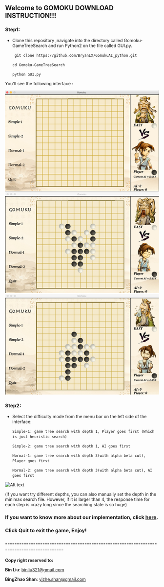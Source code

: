 ## Welcome to GOMOKU DOWNLOAD INSTRUCTION!!!


### Step1: 
* Clone this repository ,navigate into the directory called Gomoku-GameTreeSearch and run Python2 on the file called GUI.py.

    ` git clone https://github.com/BryanLX/GomukuAI_python.git`

    ` cd Gomoku-GameTreeSearch `

    ` python GUI.py `

You'll see the following interface :

![Alt text](https://github.com/BryanLX/GomukuAI_python/blob/master/img/instruction2.png?raw=true "Interface")
![Alt text](https://github.com/BryanLX/GomukuAI_python/blob/master/img/instruction4.jpeg?raw=true "Interface")
![Alt text](https://github.com/BryanLX/GomukuAI_python/blob/master/img/instruction5.jpeg?raw=true "Interface")

### Step2:
* Select the difficulty mode from the menu bar on the left side of the interface:

    `Simple-1: game tree search with depth 1, Player goes first (Which is just heuristic search)`

    `Simple-2: game tree search with depth 1, AI goes first`

    `Normal-1: game tree search with depth 3(with alpha beta cut), Player goes first`

    `Normal-2: game tree search with depth 3(with alpha beta cut), AI goes first`

![Alt text](https://github.com/zuoyigehaobing/Gomoku-GameTreeSearch/blob/master/img/instruction3.png?raw=true "Mode")

(if you want try different depths, you can also manually set the depth in the minimax search file. However, if it is larger than 4, the response time for each step is crazy long since the searching state is so huge)


### If you want to know more about our implementation, click [here](https://github.com/zuoyigehaobing/Gomoku-GameTreeSearch/blob/master/csc384-project.pdf).


### Click Quit to exit the game, Enjoy!


### ------------------------------------------------------------------------------------------

**Copy right reserved to:**

**Bin Liu**: binliu321@gmail.com  

**BingZhao Shan**: yizhe.shan@gmail.com
